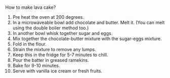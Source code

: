 How to make lava cake?

   1. Pre heat the oven at 200 degrees.
   2. In a microwaveable bowl add chocolate and butter. Melt it. (You can melt using the double boiler method too.)
   3. In another bowl whisk together sugar and eggs.
   4. Mix together the chocolate-butter mixture with the sugar-eggs mixture.
   5. Fold in the flour.
   6. Strain the mixture to remove any lumps.
   7. Keep this in the fridge for 5-7 minutes to chill.
   8. Pour the batter in greased ramekins.
   9. Bake for 9-10 minutes.
   10. Serve with vanilla ice cream or fresh fruits.
